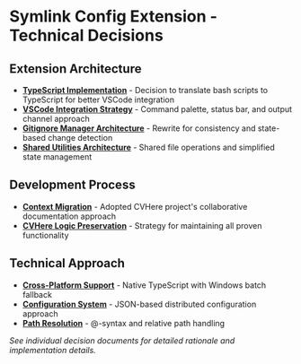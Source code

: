 # Symlink Config Extension - Technical Decisions

## Extension Architecture

- **[TypeScript Implementation](typescript-implementation.md)** - Decision to translate bash scripts to TypeScript for better VSCode integration
- **[VSCode Integration Strategy](vscode-integration-strategy.md)** - Command palette, status bar, and output channel approach
- **[Gitignore Manager Architecture](gitignore-manager-architecture.md)** - Rewrite for consistency and state-based change detection
- **[Shared Utilities Architecture](shared-utilities-architecture.md)** - Shared file operations and simplified state management

## Development Process

- **[Context Migration](context-migration.md)** - Adopted CVHere project's collaborative documentation approach
- **[CVHere Logic Preservation](cvhere-logic-preservation.md)** - Strategy for maintaining all proven functionality

## Technical Approach

- **[Cross-Platform Support](cross-platform-support.md)** - Native TypeScript with Windows batch fallback
- **[Configuration System](configuration-system.md)** - JSON-based distributed configuration approach
- **[Path Resolution](path-resolution.md)** - @-syntax and relative path handling

*See individual decision documents for detailed rationale and implementation details.*